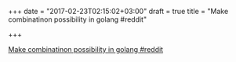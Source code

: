 +++
date = "2017-02-23T02:15:02+03:00"
draft = true
title = "Make combinatinon possibility in golang  #reddit"

+++

<p><a href="https://t.co/qCNF9Sh8IY">Make combinatinon possibility in golang  #reddit</a></p>
